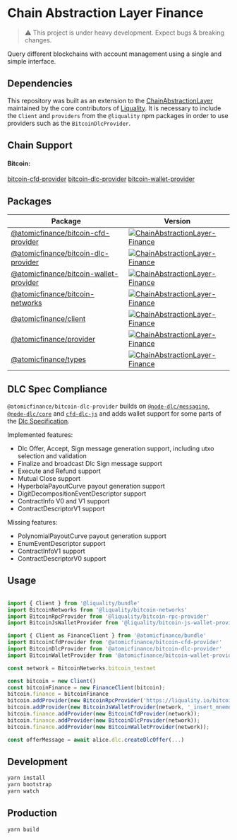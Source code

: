 # Chain Abstraction Layer Finance

> :warning: This project is under heavy development. Expect bugs & breaking changes.

Query different blockchains with account management using a single and simple interface.

## Dependencies

This repository was built as an extension to the [ChainAbstractionLayer](https://github.com/liquality/chainabstractionlayer) maintained by the core contributors of [Liquality](https://liquality.io). It is necessary to include the `Client` and `providers` from the `@liquality` npm packages in order to use providers such as the `BitcoinDlcProvider`.

## Chain Support

#### Bitcoin:

[bitcoin-cfd-provider](./packages/bitcoin-cfd-provider)
[bitcoin-dlc-provider](./packages/bitcoin-dlc-provider)
[bitcoin-wallet-provider](./packages/bitcoin-wallet-provider)

## Packages

|Package|Version|
|---|---|
|[@atomicfinance/bitcoin-cfd-provider](./packages/bitcoin-cfd-provider)|[![ChainAbstractionLayer-Finance](https://img.shields.io/npm/v/@atomicfinance/bitcoin-cfd-provider.svg)](https://npmjs.com/package/@atomicfinance/bitcoin-cfd-provider)|
|[@atomicfinance/bitcoin-dlc-provider](./packages/bitcoin-dlc-provider)|[![ChainAbstractionLayer-Finance](https://img.shields.io/npm/v/@atomicfinance/bitcoin-dlc-provider.svg)](https://npmjs.com/package/@atomicfinance/bitcoin-dlc-provider)|
|[@atomicfinance/bitcoin-wallet-provider](./packages/bitcoin-wallet-provider)|[![ChainAbstractionLayer-Finance](https://img.shields.io/npm/v/@atomicfinance/bitcoin-wallet-provider.svg)](https://npmjs.com/package/@atomicfinance/bitcoin-wallet-provider)|
|[@atomicfinance/bitcoin-networks](./packages/bitcoin-networks)|[![ChainAbstractionLayer-Finance](https://img.shields.io/npm/v/@atomicfinance/bitcoin-networks.svg)](https://npmjs.com/package/@atomicfinance/bitcoin-networks)|
|[@atomicfinance/client](./packages/client)|[![ChainAbstractionLayer-Finance](https://img.shields.io/npm/v/@atomicfinance/client.svg)](https://npmjs.com/package/@atomicfinance/client)|
|[@atomicfinance/provider](./packages/provider)|[![ChainAbstractionLayer-Finance](https://img.shields.io/npm/v/@atomicfinance/provider.svg)](https://npmjs.com/package/@atomicfinance/provider)
|[@atomicfinance/types](./packages/types)|[![ChainAbstractionLayer-Finance](https://img.shields.io/npm/v/@atomicfinance/types.svg)](https://npmjs.com/package/@atomicfinance/types)

## DLC Spec Compliance

`@atomicfinance/bitcoin-dlc-provider` builds on [`@node-dlc/messaging`](https://github.com/AtomicFinance/node-dlc), [`@node-dlc/core`](https://github.com/AtomicFinance/node-dlc) and [`cfd-dlc-js`](https://github.com/p2pderivatives/cfd-dlc-js/) and adds wallet support for some parts of the [Dlc Specification](https://github.com/discreetlogcontracts/dlcspecs).

Implemented features:
- Dlc Offer, Accept, Sign message generation support, including utxo selection and validation
- Finalize and broadcast Dlc Sign message support
- Execute and Refund support
- Mutual Close support
- HyperbolaPayoutCurve payout generation support
- DigitDecompositionEventDescriptor support
- ContractInfo V0 and V1 support
- ContractDescriptorV1 support

Missing features:
- PolynomialPayoutCurve payout generation support
- EnumEventDescriptor support
- ContractInfoV1 support
- ContractDescriptorV0 support

## Usage

```javascript

import { Client } from '@liquality/bundle'
import BitcoinNetworks from '@liquality/bitcoin-networks'
import BitcoinRpcProvider from '@liquality/bitcoin-rpc-provider'
import BitcoinJsWalletProvider from '@liquality/bitcoin-js-wallet-provider'

import { Client as FinanceClient } from '@atomicfinance/bundle'
import BitcoinCfdProvider from '@atomicfinance/bitcoin-cfd-provider'
import BitcoinDlcProvider from '@atomicfinance/bitcoin-dlc-provider'
import BitcoinWalletProvider from '@atomicfinance/bitcoin-wallet-provider'

const network = BitcoinNetworks.bitcoin_testnet

const bitcoin = new Client()
const bitcoinFinance = new FinanceClient(bitcoin);
bitcoin.finance = bitcoinFinance
bitcoin.addProvider(new BitcoinRpcProvider('https://liquality.io/bitcointestnetrpc/', 'bitcoin', 'local321'))
bitcoin.addProvider(new BitcoinJsWalletProvider(network, '_insert_mnemonic_', 'bech32'))
bitcoin.finance.addProvider(new BitcoinCfdProvider(network));
bitcoin.finance.addProvider(new BitcoinDlcProvider(network));
bitcoin.finance.addProvider(new BitcoinWalletProvider(network));

const offerMessage = await alice.dlc.createDlcOffer(...)
```

## Development

```bash
yarn install
yarn bootstrap
yarn watch
```

## Production

```bash
yarn build
```
